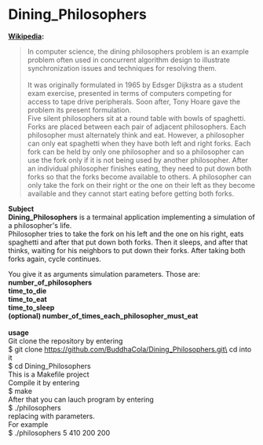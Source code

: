 # Dining_Philosophers
**[Wikipedia](https://en.wikipedia.org/wiki/Dining_philosophers_problem):**
>In computer science, the dining philosophers problem is an example problem often used in concurrent algorithm design to illustrate synchronization issues and techniques for resolving them.
\
\
>It was originally formulated in 1965 by Edsger Dijkstra as a student exam exercise, presented in terms of computers competing for access to tape drive peripherals. Soon after, Tony Hoare gave the problem its present formulation.\
Five silent philosophers sit at a round table with bowls of spaghetti. Forks are placed between each pair of adjacent philosophers.
Each philosopher must alternately think and eat. However, a philosopher can only eat spaghetti when they have both left and right forks. Each fork can be held by only one philosopher and so a philosopher can use the fork only if it is not being used by another philosopher. After an individual philosopher finishes eating, they need to put down both forks so that the forks become available to others. A philosopher can only take the fork on their right or the one on their left as they become available and they cannot start eating before getting both forks.

**Subject**\
**Dining_Philosophers** is a termainal application implementing a simulation of a philosopher's life.\
Philosopher tries to take the fork on his left and the one on his right, eats spaghetti and after that put down both forks. Then it sleeps, and after that thinks, waiting for his neighbors to put down their forks. After taking both forks again, cycle continues.

You give it as arguments simulation parameters. Those are:\
**number_of_philosophers**\
**time_to_die**\
**time_to_eat**\
**time_to_sleep**\
**(optional) number_of_times_each_philosopher_must_eat**\
\
**usage**\
Git clone the repository by entering\
$ git clone https://github.com/BuddhaCola/Dining_Philosophers.git\
cd into it\
$ cd Dining_Philosophers\
This is a Makefile project\
Compile it by entering\
$ make\
After that you can lauch program by entering\
$ ./philosophers <args>\
replacing <args> with parameters.\
For example\
$ ./philosophers 5 410 200 200
